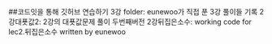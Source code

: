 ##코드잇을 통해 깃허브 연습하기
3강 folder: eunewoo가 직접 푼 3강 풀이들 기록
2강대푯값2: 2강의 대푯값문제 풀이 두번째버전
2강뒤집은소수: working code for lec2.뒤집은소수 written by eunewoo
